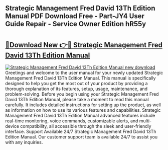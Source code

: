 ## Strategic Management Fred David 13Th Edition Manual PDF Download Free - Part-JY4 User Guide Repair - Service Owner Edition hR55y

# <h2><a href="http://bc83425.oget.top/?id=Strategic+Management+Fred+David+13Th+Edition+Manual">🔗Download New 👉🔴 Strategic Management Fred David 13Th Edition Manual</a></h2>

[![Strategic Management Fred David 13Th Edition Manual new download](https://i.imgur.com/5g1atiW.png)](http://bc83425.oget.top/?id=Strategic+Management+Fred+David+13Th+Edition+Manual)
Greetings and welcome to the user manual for your newly updated Strategic Management Fred David 13Th Edition Manual. This manual is specifically designed to help you get the most out of your product by providing a thorough explanation of its features, setup, usage, maintenance, and problem-solving. Before you begin using your Strategic Management Fred David 13Th Edition Manual, please take a moment to read this manual carefully. It includes detailed instructions for setting up the product, as well as information on how to use its various features and capabilities. Strategic Management Fred David 13Th Edition Manual advanced features include real-time monitoring, voice commands, customizable alerts, and multi-device compatibility, all accessible through the sleek and user-friendly interface. Support Available 24/7 Strategic Management Fred David 13Th Edition Manual. Our customer support team is available 24/7 to assist you with any inquiries.
